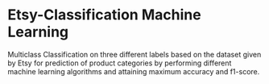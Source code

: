 # Etsy-Classification Machine Learning

Multiclass Classification on three different labels based on the dataset given by Etsy for prediction of product categories by performing different machine learning algorithms and attaining maximum accuracy and f1-score.
